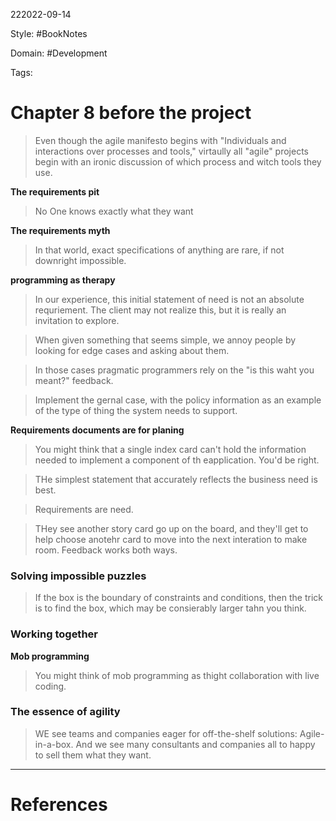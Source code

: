 222022-09-14

Style: #BookNotes 

Domain: #Development 

Tags:

# Chapter 8 before the project
>Even though the agile manifesto begins with "Individuals and interactions over processes and tools," virtaully all "agile" projects begin with an ironic discussion of which process and witch tools they use.

**The requirements pit**

>No One knows exactly what they want

**The requirements myth**

>In that world, exact specifications of anything are rare, if not downright impossible.

**programming as therapy**

>In our experience, this initial statement of need is not an absolute requriement. The client may not realize this, but it is really an invitation to explore.

>When given something that seems simple, we annoy people by looking for edge cases and asking about them.

>In those cases pragmatic programmers rely on the "is this waht you meant?" feedback.

>Implement the gernal case, with the policy information as an example of the type of thing the system needs to support.

**Requirements documents are for planing**

>You might think that a single index card can't hold the information needed to implement a component of th eapplication. You'd be right.

>THe simplest statement that accurately reflects the business need is best.

>Requirements are need.

>THey see another story card go up on the board, and they'll get to help choose anotehr card to move into the next interation to make room. Feedback works both ways.

### Solving impossible puzzles

>If the box is the boundary of constraints and conditions, then the trick is to find the box, which may be consierably larger tahn you think.


### Working together

**Mob programming**

>You might think of mob programming as thight collaboration with live coding.


### The essence of agility
>WE see teams and companies eager for off-the-shelf solutions: Agile-in-a-box. And we see many consultants and companies all to happy to sell them what they want.







___
# References
